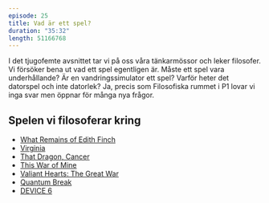 ```yaml
---
episode: 25
title: Vad är ett spel?
duration: "35:32"
length: 51166768
---
```


I det tjugofemte avsnittet tar vi på oss våra tänkarmössor och leker filosofer. Vi försöker bena ut vad ett spel egentligen är. Måste ett spel vara underhållande? Är en vandringssimulator ett spel? Varför heter det datorspel och inte datorlek? Ja, precis som Filosofiska rummet i P1 lovar vi inga svar men öppnar för många nya frågor.

## Spelen vi filosoferar kring

* [What Remains of Edith Finch][edith]
* [Virginia][virginia]
* [That Dragon, Cancer][dragon]
* [This War of Mine][war]
* [Valiant Hearts: The Great War][valiant]
* [Quantum Break][quantum]
* [DEVICE 6][device]

[edith]: http://edithfinch.com
[virginia]: http://virginia.game
[dragon]: http://www.thatdragoncancer.com
[war]: http://www.thiswarofmine.com
[quantum]: https://www.xbox.com/sv-SE/games/quantum-break
[device]: http://simogo.com/work/device-6/
[valiant]: https://www.ubisoft.com/en-gb/game/valiant-hearts/
